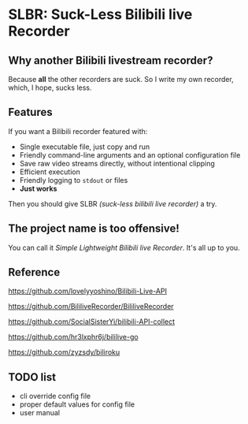 # SLBR: Suck-Less Bilibili live Recorder

## Why another Bilibili livestream recorder?

Because **all** the other recorders are suck. So I write my own recorder, which, I hope, sucks less.

## Features

If you want a Bilibili recorder featured with:

- Single executable file, just copy and run
- Friendly command-line arguments and an optional configuration file
- Save raw video streams directly, without intentional clipping
- Efficient execution
- Friendly logging to `stdout` or files
- **Just works**

Then you should give SLBR *(suck-less bilibili live recorder)* a try.

## The project name is too offensive!

You can call it *Simple Lightweight Bilibili live Recorder*. It's all up to you.

## Reference

https://github.com/lovelyyoshino/Bilibili-Live-API

https://github.com/BililiveRecorder/BililiveRecorder

https://github.com/SocialSisterYi/bilibili-API-collect

https://github.com/hr3lxphr6j/bililive-go

https://github.com/zyzsdy/biliroku

## TODO list

- cli override config file
- proper default values for config file
- user manual
